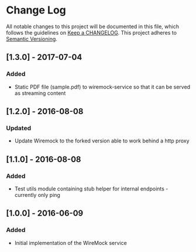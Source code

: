 # Change Log
All notable changes to this project will be documented in this file, which follows the guidelines
on [Keep a CHANGELOG](http://keepachangelog.com/). This project adheres to
[Semantic Versioning](http://semver.org/).

## [1.3.0] - 2017-07-04

### Added
- Static PDF file  (sample.pdf) to wiremock-service so that it can be served as streaming content

## [1.2.0] - 2016-08-08

### Updated
- Update Wiremock to the forked version able to work behind a http proxy

## [1.1.0] - 2016-08-08

### Added
- Test utils module containing stub helper for internal endpoints - currently only ping

## [1.0.0] - 2016-06-09
### Added
- Initial implementation of the WireMock service
